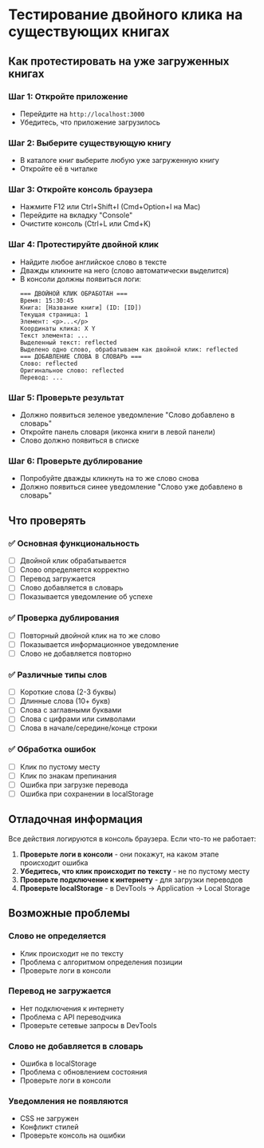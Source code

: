 # Тестирование двойного клика на существующих книгах

## Как протестировать на уже загруженных книгах

### Шаг 1: Откройте приложение
- Перейдите на `http://localhost:3000`
- Убедитесь, что приложение загрузилось

### Шаг 2: Выберите существующую книгу
- В каталоге книг выберите любую уже загруженную книгу
- Откройте её в читалке

### Шаг 3: Откройте консоль браузера
- Нажмите F12 или Ctrl+Shift+I (Cmd+Option+I на Mac)
- Перейдите на вкладку "Console"
- Очистите консоль (Ctrl+L или Cmd+K)

### Шаг 4: Протестируйте двойной клик
- Найдите любое английское слово в тексте
- Дважды кликните на него (слово автоматически выделится)
- В консоли должны появиться логи:
  ```
  === ДВОЙНОЙ КЛИК ОБРАБОТАН ===
  Время: 15:30:45
  Книга: [Название книги] (ID: [ID])
  Текущая страница: 1
  Элемент: <p>...</p>
  Координаты клика: X Y
  Текст элемента: ...
  Выделенный текст: reflected
  Выделено одно слово, обрабатываем как двойной клик: reflected
  === ДОБАВЛЕНИЕ СЛОВА В СЛОВАРЬ ===
  Слово: reflected
  Оригинальное слово: reflected
  Перевод: ...
  ```

### Шаг 5: Проверьте результат
- Должно появиться зеленое уведомление "Слово добавлено в словарь"
- Откройте панель словаря (иконка книги в левой панели)
- Слово должно появиться в списке

### Шаг 6: Проверьте дублирование
- Попробуйте дважды кликнуть на то же слово снова
- Должно появиться синее уведомление "Слово уже добавлено в словарь"

## Что проверять

### ✅ Основная функциональность
- [ ] Двойной клик обрабатывается
- [ ] Слово определяется корректно
- [ ] Перевод загружается
- [ ] Слово добавляется в словарь
- [ ] Показывается уведомление об успехе

### ✅ Проверка дублирования
- [ ] Повторный двойной клик на то же слово
- [ ] Показывается информационное уведомление
- [ ] Слово не добавляется повторно

### ✅ Различные типы слов
- [ ] Короткие слова (2-3 буквы)
- [ ] Длинные слова (10+ букв)
- [ ] Слова с заглавными буквами
- [ ] Слова с цифрами или символами
- [ ] Слова в начале/середине/конце строки

### ✅ Обработка ошибок
- [ ] Клик по пустому месту
- [ ] Клик по знакам препинания
- [ ] Ошибка при загрузке перевода
- [ ] Ошибка при сохранении в localStorage

## Отладочная информация

Все действия логируются в консоль браузера. Если что-то не работает:

1. **Проверьте логи в консоли** - они покажут, на каком этапе происходит ошибка
2. **Убедитесь, что клик происходит по тексту** - не по пустому месту
3. **Проверьте подключение к интернету** - для загрузки переводов
4. **Проверьте localStorage** - в DevTools → Application → Local Storage

## Возможные проблемы

### Слово не определяется
- Клик происходит не по тексту
- Проблема с алгоритмом определения позиции
- Проверьте логи в консоли

### Перевод не загружается
- Нет подключения к интернету
- Проблема с API переводчика
- Проверьте сетевые запросы в DevTools

### Слово не добавляется в словарь
- Ошибка в localStorage
- Проблема с обновлением состояния
- Проверьте логи в консоли

### Уведомления не появляются
- CSS не загружен
- Конфликт стилей
- Проверьте консоль на ошибки

